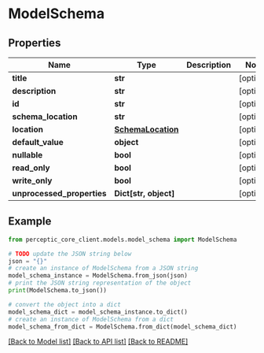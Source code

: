 # ModelSchema


## Properties

Name | Type | Description | Notes
------------ | ------------- | ------------- | -------------
**title** | **str** |  | [optional] 
**description** | **str** |  | [optional] 
**id** | **str** |  | [optional] 
**schema_location** | **str** |  | [optional] 
**location** | [**SchemaLocation**](SchemaLocation.md) |  | [optional] 
**default_value** | **object** |  | [optional] 
**nullable** | **bool** |  | [optional] 
**read_only** | **bool** |  | [optional] 
**write_only** | **bool** |  | [optional] 
**unprocessed_properties** | **Dict[str, object]** |  | [optional] 

## Example

```python
from perceptic_core_client.models.model_schema import ModelSchema

# TODO update the JSON string below
json = "{}"
# create an instance of ModelSchema from a JSON string
model_schema_instance = ModelSchema.from_json(json)
# print the JSON string representation of the object
print(ModelSchema.to_json())

# convert the object into a dict
model_schema_dict = model_schema_instance.to_dict()
# create an instance of ModelSchema from a dict
model_schema_from_dict = ModelSchema.from_dict(model_schema_dict)
```
[[Back to Model list]](../README.md#documentation-for-models) [[Back to API list]](../README.md#documentation-for-api-endpoints) [[Back to README]](../README.md)


